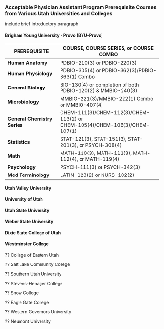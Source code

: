 ### Acceptable Physician Assistant Program Prerequisite Courses from Various Utah Universities and Colleges

include brief introductory paragraph

#### Brigham Young University - Provo (BYU-Provo)                                                                             

|       **PREREQUISITE**       |                    **COURSE, COURSE SERIES, or COURSE COMBO**                   |
|------------------------------|---------------------------------------------------------------------------------|
| **Human Anatomy**            | PDBIO-210(3) or PDBIO-220(3)                                                    |
| **Human Physiology**         | PDBIO-305(4) or PDBIO-362(3)/PDBIO-363(1) Combo                                 |
| **General Biology**          | BIO-130(4) or completion of both PDBIO-120(2) & MMBIO-240(3)                    |
| **Microbiology**             | MMBIO-221(3)/MMBIO-222(1) Combo or MMBIO-407(4)                                 |
| **General Chemistry Series** | CHEM-111(3)/CHEM-112(3)/CHEM-113(2) or <br/>CHEM-105(4)/CHEM-106(3)/CHEM-107(1) |
| **Statistics**               | STAT-121(3), STAT-151(3), STAT-201(3), or PSYCH-308(4)                          |
| **Math**                     | MATH-110(3), MATH-111(3), MATH-112(4), or MATH-119(4)                           |
| **Psychology**               | PSYCH-111(3) or PSYCH-342(3)                                                    |
| **Med Terminology**          | LATIN-123(2) or NURS-102(2)                                                     |


#### Utah Valley University

#### University of Utah

#### Utah State University

#### Weber State University

#### Dixie State College of Utah

#### Westminster College

?? College of Eastern Utah

?? Salt Lake Community College

?? Southern Utah University

?? Stevens-Henager College

?? Snow College

?? Eagle Gate College

?? Western Governors University

?? Neumont University

